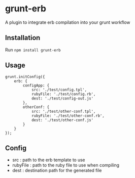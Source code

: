 # grunt-erb

A plugin to integrate erb compilation into your grunt workflow

## Installation

Run `npm install grunt-erb`

## Usage

```
grunt.initConfig({
    erb: {
        configApp: {
            src: './test/config.tpl',
            rubyFile: './test/config.rb',
            dest: './test/config-out.js'
        },
        otherConf: {
            src: './test/other-conf.tpl',
            rubyFile: './test/other-conf.rb',
            dest: './test/other-conf.js'
        }
    }
});
```

## Config

* src : path to the erb template to use
* rubyFile : path to the ruby file to use when compiling
* dest : destination path for the generated file